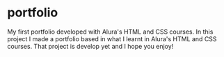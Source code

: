 # portfolio
My first portfolio developed with Alura's HTML and CSS courses.
In this project I made a portfolio based in what I learnt in Alura's HTML and CSS courses. That project is develop yet and I hope you enjoy!
